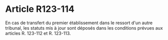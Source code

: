 # Article R123-114

En cas de transfert du premier établissement dans le ressort d'un autre tribunal, les statuts mis à jour sont déposés dans les conditions prévues aux articles R. 123-112 et R. 123-113.